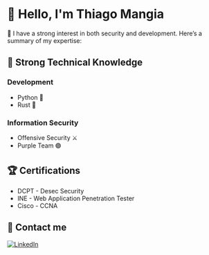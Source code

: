 # 👋 Hello, I'm Thiago Mangia

🚀 I have a strong interest in both security and development. Here’s a summary of my expertise:

## 🚀 Strong Technical Knowledge

### Development

- Python 🐍
- Rust 🦀

### Information Security

- Offensive Security ⚔️
- Purple Team 🟣

## 🏆 Certifications

- DCPT - Desec Security
- INE - Web Application Penetration Tester
- Cisco - CCNA

## 📩 Contact me

<p align="left">
  <a href="https://www.linkedin.com/in/thiagolmoraes/" target="_blank"><img alt="LinkedIn" src="https://img.shields.io/badge/LinkedIn-@thiagolmoraes-blue?style=flat&logo=linkedin"></a>
</p>
